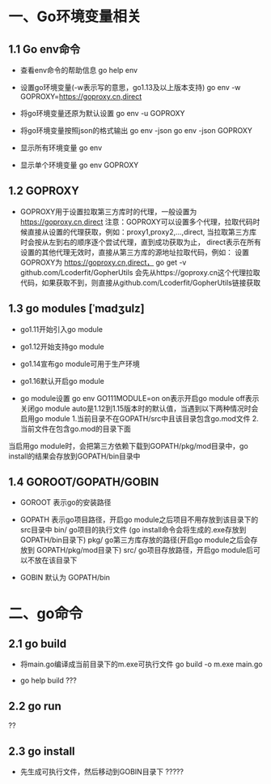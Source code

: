 # 一、Go环境变量相关
## 1.1 Go env命令
* 查看env命令的帮助信息
go help env

* 设置go环境变量(-w表示写的意思，go1.13及以上版本支持)
go env -w GOPROXY=https://goproxy.cn,direct

* 将go环境变量还原为默认设置
go env -u GOPROXY

* 将go环境变量按照json的格式输出
go env -json
go env -json GOPROXY

* 显示所有环境变量
go env

* 显示单个环境变量
go env GOPROXY

## 1.2 GOPROXY
* GOPROXY用于设置拉取第三方库时的代理，一般设置为 https://goproxy.cn,direct
注意：GOPROXY可以设置多个代理，拉取代码时候直接从设置的代理获取，例如：proxy1,proxy2,...,direct, 
当拉取第三方库时会按从左到右的顺序逐个尝试代理，直到成功获取为止，
direct表示在所有设置的其他代理无效时，直接从第三方库的源地址拉取代码，例如：
设置GOPROXY为 https://goproxy.cn,direct， go get -v github.com/Lcoderfit/GopherUtils
会先从https://goproxy.cn这个代理拉取代码，如果获取不到，则直接从github.com/Lcoderfit/GopherUtils链接获取

## 1.3 go modules \[ˈmɑdʒulz\]
* go1.11开始引入go module
* go1.12开始支持go module
* go1.14宣布go module可用于生产环境
* go1.16默认开启go module

* go module设置
go env GO111MODULE=on
on表示开启go module
off表示关闭go module
auto是1.12到1.15版本时的默认值，当遇到以下两种情况时会启用go module
    1.当前目录不在GOPATH/src中且该目录包含go.mod文件
    2.当前文件在包含go.mod的目录下面

当启用go module时，会把第三方依赖下载到GOPATH/pkg/mod目录中，go install的结果会存放到GOPATH/bin目录中

## 1.4 GOROOT/GOPATH/GOBIN
* GOROOT 表示go的安装路径
* GOPATH 表示go项目路径，开启go module之后项目不用存放到该目录下的src目录中
bin/ go项目的执行文件 (go install命令会将生成的.exe存放到GOPATH/bin目录下)
pkg/ go第三方库存放的路径(开启go module之后会存放到 GOPATH/pkg/mod目录下)
src/ go项目存放路径，开启go module后可以不放在该目录下

* GOBIN
默认为 GOPATH/bin

# 二、go命令
## 2.1 go build
* 将main.go编译成当前目录下的m.exe可执行文件
go build -o m.exe main.go

* go help build
???

## 2.2 go run
??

## 2.3 go install
* 先生成可执行文件，然后移动到GOBIN目录下
?????

